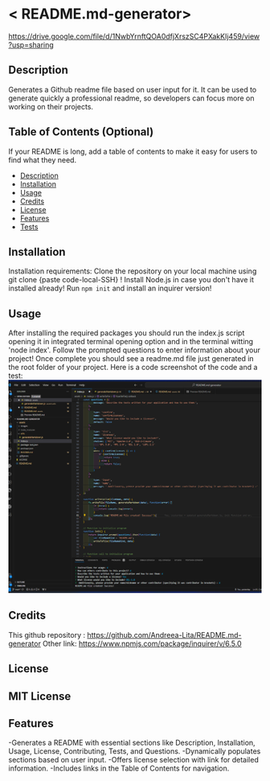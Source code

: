 # < README.md-generator>

https://drive.google.com/file/d/1NwbYrnftQOA0dfjXrszSC4PXakKIj459/view?usp=sharing

## Description

Generates a Github readme file based on user input for it. It can be used to generate quickly a professional readme, so developers can focus more on working on their projects. 

## Table of Contents (Optional)

If your README is long, add a table of contents to make it easy for users to find what they need.
- [Description](#description)
- [Installation](#installation)
- [Usage](#usage)
- [Credits](#credits)
- [License](#license)
- [Features](#features)
- [Tests](#tests)

## Installation

Installation requirements:
Clone the repository on your local machine using git clone {paste code-local-SSH} ! 
Install Node.js in case you don't have it installed already!
Run `npm init` and install an inquirer version!

## Usage

After installing the required packages you should run the index.js script opening it in integrated terminal opening option and in the terminal witting 'node index'. Follow the prompted questions to enter information about your project! Once complete you should see a readme.md file just generated in the root folder of your project. 
Here is a code screenshot of the code and a test:
![test_image](./assets/images/readme_code.png)

## Credits

This github repository : https://github.com/Andreea-Lita/README.md-generator
Other link: https://www.npmjs.com/package/inquirer/v/6.5.0

## License

MIT License
---
## Features

-Generates a README with essential sections like Description, Installation, Usage, License, Contributing, Tests, and Questions.
-Dynamically populates sections based on user input.
-Offers license selection with link for detailed information.
-Includes links in the Table of Contents for navigation.
